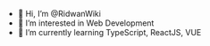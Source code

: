 - 👋 Hi, I’m @RidwanWiki
- 👀 I’m interested in Web Development 
- 🌱 I’m currently learning TypeScript, ReactJS, VUE


<!---
RidwanWiki/RidwanWiki is a ✨ special ✨ repository because its `README.md` (this file) appears on your GitHub profile.
You can click the Preview link to take a look at your changes.
--->
